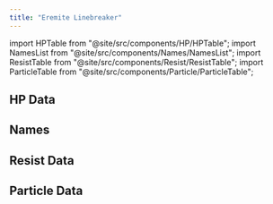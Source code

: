 ```yaml
---
title: "Eremite Linebreaker"
---
```


import HPTable from "@site/src/components/HP/HPTable";
import NamesList from "@site/src/components/Names/NamesList";
import ResistTable from "@site/src/components/Resist/ResistTable";
import ParticleTable from "@site/src/components/Particle/ParticleTable";

## HP Data

<HPTable item_key="eremitelinebreaker" data_src="enemy" />

## Names

<NamesList item_key="eremitelinebreaker" data_src="enemy" />

## Resist Data

<ResistTable item_key="eremitelinebreaker" data_src="enemy" />

## Particle Data

<ParticleTable item_key="eremitelinebreaker" data_src="enemy" />